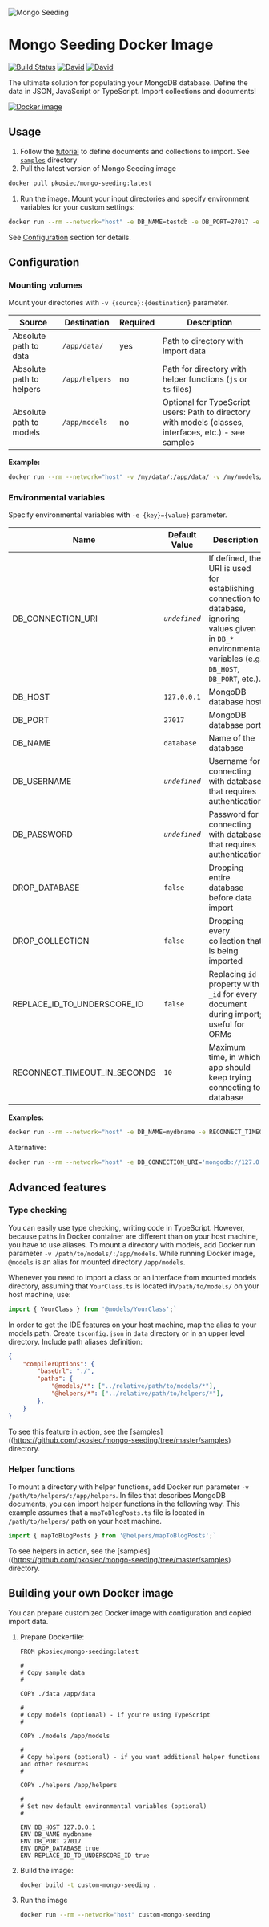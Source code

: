 ![Mongo Seeding](https://raw.githubusercontent.com/pkosiec/mongo-seeding/master/docs/assets/logo.png)

# Mongo Seeding Docker Image

[![Build Status](https://travis-ci.org/pkosiec/mongo-seeding.svg?branch=master)](https://travis-ci.org/pkosiec/mongo-seeding) [![David](https://img.shields.io/david/pkosiec/mongo-seeding.svg?path=docker-image)]() [![David](https://img.shields.io/david/dev/pkosiec/mongo-seeding.svg?path=docker-image)]()

The ultimate solution for populating your MongoDB database. Define the data in JSON, JavaScript or TypeScript. Import collections and documents!

[![Docker image](http://dockeri.co/image/pkosiec/mongo-seeding)](https://hub.docker.com/r/pkosiec/mongo-seeding/)

## Usage

1. Follow the [tutorial](https://github.com/pkosiec/mongo-seeding/tree/master/docs/define-import-data.md) to define documents and collections to import. See [`samples`](https://github.com/pkosiec/mongo-seeding/tree/master/samples) directory 
1. Pull the latest version of Mongo Seeding image

  ```bash
  docker pull pkosiec/mongo-seeding:latest
  ```

1. Run the image. Mount your input directories and specify environment variables for your custom settings:

  ```bash
  docker run --rm --network="host" -e DB_NAME=testdb -e DB_PORT=27017 -e DB_HOST=127.0.0.1 -v /my-data/:/app/data/ pkosiec/mongo-seeding
  ```

  See [Configuration](#configuration) section for details.

## Configuration

### Mounting volumes

Mount your directories with `-v {source}:{destination}` parameter.

| Source | Destination | Required | Description |
|--------|-------------|----------|-------------|
| Absolute path to data | `/app/data/`| yes | Path to directory with import data |
| Absolute path to helpers | `/app/helpers` | no | Path for directory with helper functions (`js` or `ts` files)
| Absolute path to models | `/app/models` | no | Optional for TypeScript users: Path to directory with models (classes, interfaces, etc.) - see samples |

**Example:**

```bash
docker run --rm --network="host" -v /my/data/:/app/data/ -v /my/models/:/app/models/ -v /my/helpers:/app/helpers/ pkosiec/mongo-seeding
```

### Environmental variables

Specify environmental variables with `-e {key}={value}` parameter.

| Name        | Default Value  | Description         |
|-------------|----------------|---------------------|
| DB_CONNECTION_URI | *`undefined`* | If defined, the URI is used for establishing connection to database, ignoring values given in `DB_*` environmental variables (e.g. `DB_HOST`, `DB_PORT`, etc.).
| DB_HOST | `127.0.0.1` | MongoDB database host |
| DB_PORT | `27017` | MongoDB database port |
| DB_NAME | `database` | Name of the database |
| DB_USERNAME | *`undefined`* | Username for connecting with database that requires authentication |
| DB_PASSWORD | *`undefined`* | Password for connecting with database that requires authentication |
| DROP_DATABASE | `false` | Dropping entire database before data import |
| DROP_COLLECTION | `false` | Dropping every collection that is being imported |
| REPLACE_ID_TO_UNDERSCORE_ID | `false` | Replacing `id` property with `_id` for every document during import; useful for ORMs | 
| RECONNECT_TIMEOUT_IN_SECONDS | `10` | Maximum time, in which app should keep trying connecting to database |

**Examples:**

```bash
docker run --rm --network="host" -e DB_NAME=mydbname -e RECONNECT_TIMEOUT_IN_SECONDS=5 -e DROP_DATABASE=true -v /my/data/:/app/data/ pkosiec/mongo-seeding
```

Alternative:

```bash
docker run --rm --network="host" -e DB_CONNECTION_URI='mongodb://127.0.0.1:27017/mydbname' -e RECONNECT_TIMEOUT_IN_SECONDS=5 -e DROP_DATABASE=true -v /my/data/:/app/data/ pkosiec/mongo-seeding
```

## Advanced features

### Type checking

You can easily use type checking, writing code in TypeScript. However, because paths in Docker container are different than on your host machine, you have to use aliases.
To mount a directory with models, add Docker run parameter `-v /path/to/models/:/app/models`.
While running Docker image, `@models` is an alias for mounted directory `/app/models`.

Whenever you need to import a class or an interface from mounted models directory, assuming that `YourClass.ts` is located in`/path/to/models/` on your host machine, use:

```javascript
import { YourClass } from '@models/YourClass';`
```

In order to get the IDE features on your host machine, map the alias to your models path. Create `tsconfig.json` in `data` directory or in an upper level directory. Include path aliases definition:

```json
{
    "compilerOptions": {
        "baseUrl": "./",
        "paths": {                 
            "@models/*": ["../relative/path/to/models/*"],
            "@helpers/*": ["../relative/path/to/helpers/*"],
        },
    }
}
```

To see this feature in action, see the [samples]((https://github.com/pkosiec/mongo-seeding/tree/master/samples) directory.

### Helper functions

To mount a directory with helper functions, add Docker run parameter `-v /path/to/helpers/:/app/helpers`. In files that describes MongoDB documents, you can import helper functions in the following way. This example assumes that a `mapToBlogPosts.ts` file is located in `/path/to/helpers/` path on your host machine.

```javascript
import { mapToBlogPosts } from '@helpers/mapToBlogPosts';`
```

To see helpers in action, see the [samples]((https://github.com/pkosiec/mongo-seeding/tree/master/samples) directory.

## Building your own Docker image

You can prepare customized Docker image with configuration and copied import data.

1. Prepare Dockerfile:

    ```
    FROM pkosiec/mongo-seeding:latest

    #
    # Copy sample data
    #

    COPY ./data /app/data

    #
    # Copy models (optional) - if you're using TypeScript
    #

    COPY ./models /app/models

    #
    # Copy helpers (optional) - if you want additional helper functions and other resources
    #

    COPY ./helpers /app/helpers

    #
    # Set new default environmental variables (optional)
    #

    ENV DB_HOST 127.0.0.1
    ENV DB_NAME mydbname
    ENV DB_PORT 27017
    ENV DROP_DATABASE true
    ENV REPLACE_ID_TO_UNDERSCORE_ID true
    ```

1. Build the image:

    ```bash
    docker build -t custom-mongo-seeding .
    ```

1. Run the image

    ```bash
    docker run --rm --network="host" custom-mongo-seeding
    ```
